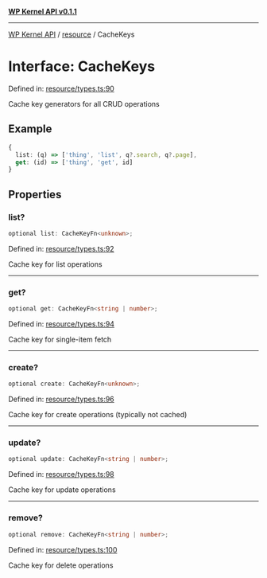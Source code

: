 [**WP Kernel API v0.1.1**](../../README.md)

---

[WP Kernel API](../../README.md) / [resource](../README.md) / CacheKeys

# Interface: CacheKeys

Defined in: [resource/types.ts:90](https://github.com/theGeekist/wp-kernel/blob/main/packages/kernel/src/resource/types.ts#L90)

Cache key generators for all CRUD operations

## Example

```ts
{
  list: (q) => ['thing', 'list', q?.search, q?.page],
  get: (id) => ['thing', 'get', id]
}
```

## Properties

### list?

```ts
optional list: CacheKeyFn<unknown>;
```

Defined in: [resource/types.ts:92](https://github.com/theGeekist/wp-kernel/blob/main/packages/kernel/src/resource/types.ts#L92)

Cache key for list operations

---

### get?

```ts
optional get: CacheKeyFn<string | number>;
```

Defined in: [resource/types.ts:94](https://github.com/theGeekist/wp-kernel/blob/main/packages/kernel/src/resource/types.ts#L94)

Cache key for single-item fetch

---

### create?

```ts
optional create: CacheKeyFn<unknown>;
```

Defined in: [resource/types.ts:96](https://github.com/theGeekist/wp-kernel/blob/main/packages/kernel/src/resource/types.ts#L96)

Cache key for create operations (typically not cached)

---

### update?

```ts
optional update: CacheKeyFn<string | number>;
```

Defined in: [resource/types.ts:98](https://github.com/theGeekist/wp-kernel/blob/main/packages/kernel/src/resource/types.ts#L98)

Cache key for update operations

---

### remove?

```ts
optional remove: CacheKeyFn<string | number>;
```

Defined in: [resource/types.ts:100](https://github.com/theGeekist/wp-kernel/blob/main/packages/kernel/src/resource/types.ts#L100)

Cache key for delete operations

